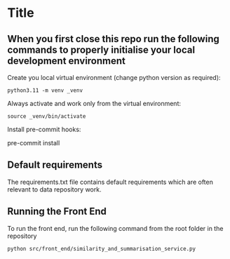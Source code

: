 # Title

## When you first close this repo run the following commands to properly initialise your local development environment
Create you local virtual environment (change python version as required):
```
python3.11 -m venv _venv
```
Always activate and work only from the virtual environment:
```
source _venv/bin/activate
```
Install pre-commit hooks:

pre-commit install

## Default requirements
The requirements.txt file contains default requirements which are often relevant to data repository work.



## Running the Front End
To run the front end, run the following command from the root folder in the repository
```
python src/front_end/similarity_and_summarisation_service.py
```
